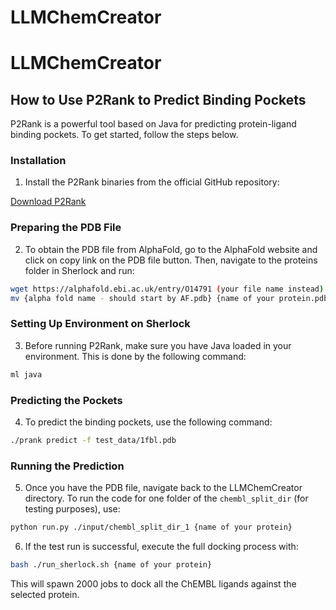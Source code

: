# LLMChemCreator

# LLMChemCreator

## How to Use P2Rank to Predict Binding Pockets

P2Rank is a powerful tool based on Java for predicting protein-ligand binding pockets. To get started, follow the steps below.

### Installation

1. Install the P2Rank binaries from the official GitHub repository:

[Download P2Rank](https://github.com/rdk/p2rank)

### Preparing the PDB File

2. To obtain the PDB file from AlphaFold, go to the AlphaFold website and click on copy link on the PDB file button. Then, navigate to the proteins folder in Sherlock and run:
```bash
wget https://alphafold.ebi.ac.uk/entry/O14791 (your file name instead)
mv {alpha fold name - should start by AF.pdb} {name of your protein.pdb} 
```

### Setting Up Environment on Sherlock

3. Before running P2Rank, make sure you have Java loaded in your environment. This is done by the following command:

```bash
ml java
```

### Predicting the Pockets

4. To predict the binding pockets, use the following command:

```bash
./prank predict -f test_data/1fbl.pdb  
```

### Running the Prediction

5. Once you have the PDB file, navigate back to the LLMChemCreator directory. To run the code for one folder of the `chembl_split_dir` (for testing purposes), use:

```bash
python run.py ./input/chembl_split_dir_1 {name of your protein}
```

6. If the test run is successful, execute the full docking process with:

```bash 
bash ./run_sherlock.sh {name of your protein}
```

This will spawn 2000 jobs to dock all the ChEMBL ligands against the selected protein.

